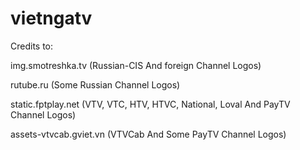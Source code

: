 # vietngatv

Credits to:

img.smotreshka.tv (Russian-CIS And foreign Channel Logos)

rutube.ru (Some Russian Channel Logos)

static.fptplay.net (VTV, VTC, HTV, HTVC, National, Loval And PayTV Channel Logos)

assets-vtvcab.gviet.vn (VTVCab And Some PayTV Channel Logos)

